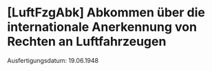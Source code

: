 # [LuftFzgAbk] Abkommen über die internationale Anerkennung von Rechten an Luftfahrzeugen

Ausfertigungsdatum: 19.06.1948

 